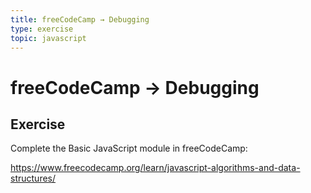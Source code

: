 ```yaml
---
title: freeCodeCamp → Debugging
type: exercise
topic: javascript
---
```


# freeCodeCamp → Debugging

## Exercise

Complete the Basic JavaScript module in freeCodeCamp:

https://www.freecodecamp.org/learn/javascript-algorithms-and-data-structures/
